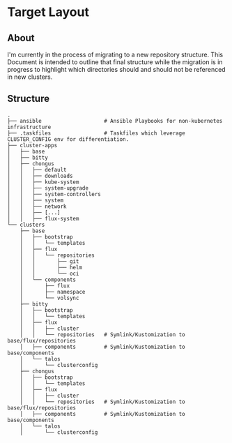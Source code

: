 # Target Layout

## About

I'm currently in the process of migrating to a new repository structure. This Document is intended to outline that final structure while the migration is in progress to highlight which directories should and should not be referenced in new clusters.

## Structure

```
.
├── ansible                    # Ansible Playbooks for non-kubernetes infrastructure
├── .taskfiles                 # Taskfiles which leverage CLUSTER_CONFIG env for differentiation.
├── cluster-apps
│   ├── base
│   ├── bitty
│   ├── chongus
│   │   ├── default
│   │   ├── downloads
│   │   ├── kube-system
│   │   ├── system-upgrade
│   │   ├── system-controllers
│   │   ├── system
│   │   ├── network
│   │   ├── [...]
│   │   ├── flux-system
└── clusters
    ├── base
    │   ├── bootstrap
    │   │   └── templates
    │   ├── flux
    │   │   └── repositories
    │   │       ├── git
    │   │       ├── helm
    │   │       └── oci
    │   └── components
    │       ├── flux
    │       ├── namespace
    │       └── volsync
    ├── bitty
    │   ├── bootstrap
    │   │   └── templates
    │   ├── flux
    │   │   ├── cluster
    │   │   └── repositories   # Symlink/Kustomization to base/flux/repositories
    │   ├── components         # Symlink/Kustomization to base/components
    │   └── talos
    │       └── clusterconfig
    ├── chongus
    │   ├── bootstrap
    │   │   └── templates
    │   ├── flux
    │   │   ├── cluster
    │   │   └── repositories   # Symlink/Kustomization to base/flux/repositories
    │   ├── components         # Symlink/Kustomization to base/components
    │   └── talos
    │       └── clusterconfig
```
